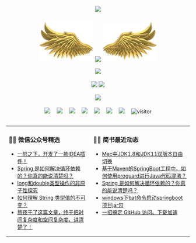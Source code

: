 <!-- 动态打字效果 -->
<h1 align="center">
  <a href="https://sunguoqi.com/">
    <img src="https://readme-typing-svg.herokuapp.com?color=%2336BCF7&multiline=true&width=520&lines=System.out.println(%22Welcome+to+my+world!%22)">
  </a>
</h1>

<!-- 连续提交代码天数记录 -->
<div align="center">
  <img width="150" src="https://raw.githubusercontent.com/pg-liudong/pic-bed/main/202202231451807.png" />
  <img align="center" src="https://github-readme-streak-stats.herokuapp.com/?user=pg-liudong&theme=dark&hide_border=true" />
  <img width="150" src="https://raw.githubusercontent.com/pg-liudong/pic-bed/main/202202231451361.png" />
</div>
<br>



<!-- GitHub奖杯🏆 -->
<div align="center"><img  src="https://github-profile-trophy.vercel.app/?username=pg-liudong&theme=gruvbox&row=1&column=6&no-frame=true&no-bg=true" /></div>
<br>

<!-- GitHub数据统计 -->
<div align="center">
  <img height="132px" src="https://github-readme-stats.vercel.app/api?username=pg-liudong&hide_title=true&hide_border=true&show_icons=trueline_height=21&text_color=000&icon_color=000&bg_color=0,ea6161,ffc64d,fffc4d,52fa5a&theme=graywhite" />
  <img height="132px" src="https://github-readme-stats.vercel.app/api/top-langs/?username=pg-liudong&hide_title=true&hide_border=true&layout=compact&langs_count=6&text_color=000&icon_color=fff&bg_color=0,52fa5a,4dfcff,c64dff&theme=graywhite" />
</div>
<br>

<!-- 贪吃蛇代码贡献图 -->
<div align="center"><img src="https://cdn.jsdelivr.net/gh/pg-liudong/pg-liudong/contribution-snake/github-contribution-grid-snake.svg" /></div>
<br>

<!-- 个人资料徽标 -->
<div align="center">
  <a href="https://twitter.com/pg_liudong"><img src="https://img.shields.io/badge/twitter-%E6%8E%A8%E7%89%B9-blue"></a>&emsp;
  <a href="https://www.cnblogs.com/pg-liudong/"><img src="https://img.shields.io/badge/Blog-%E5%8D%9A%E5%AE%A2%E5%9B%AD-2E7ACC"></a>&emsp;
  <a href="https://www.toutiao.com/c/user/token/MS4wLjABAAAA1Au05y2TOMQ_pT9zDWMfFVHqV2Ux7_bS09050eaoBjMEDbpBPc5vAOUjG_XCLfjw/?source=list&log_from=ff15570a0e14f_1646304775858"><img src="https://img.shields.io/badge/toutiao-%E4%BB%8A%E6%97%A5%E5%A4%B4%E6%9D%A1-F04142"></a>&emsp;
  <a href="https://www.jianshu.com/u/f6d5674bfbb4"><img src="https://img.shields.io/badge/jianshu-%E7%AE%80%E4%B9%A6-%23EA6F5A"></a>&emsp;
  <a href="https://blog.csdn.net/qq_34227856?type=blog"><img src="https://img.shields.io/badge/CSDN-%E5%8D%9A%E5%AE%A2-c32136"></a>&emsp;
  <a href="https://space.bilibili.com/433737232"><img src="https://img.shields.io/badge/bilibili-B%E7%AB%99-ff69b4"></a>&emsp;
  <a href="https://www.zhihu.com/people/mr-liu-6-88"><img src="https://img.shields.io/badge/zhihu-%E7%9F%A5%E4%B9%8E-blue"></a>&emsp;
  <img src="https://visitor-badge.glitch.me/badge?page_id=pg-liudong" alt="visitor" />
</div>
<br>

<!-- 精选博客动态 -->
<table align="center">
<tr>
<td valign="top">    

### 🤹‍♀️ 微信公众号精选
  
<!-- START_SECTION:blog -->
* <a href='https://mp.weixin.qq.com/s?__biz=Mzg3OTUxOTU3Ng==&amp;mid=2247484496&amp;idx=1&amp;sn=577170fbce65ff9fbf68396972963b35&amp;chksm=cf027667f875ff7115312234a082d905a3c2354659eaeed5dac0fbdfa79d3157338bc53280a7&token=157376372&lang=zh_CN#rd' target='_blank'>一怒之下，开发了一款IDEA插件！</a>
* <a href='https://mp.weixin.qq.com/s?__biz=Mzg3OTUxOTU3Ng==&amp;mid=2247484436&amp;idx=1&amp;sn=834c0089a67f43ceaae228f3546a1421&amp;chksm=cf027623f875ff356183809b297b30397f59881078739ff94cf9bab1513069bbc239adbf94d1&token=157376372&lang=zh_CN#rd' target='_blank'>Spring 是如何解决循环依赖的？你真的能说清楚吗？</a>
* <a href='https://mp.weixin.qq.com/s?__biz=Mzg3OTUxOTU3Ng==&amp;mid=2247484192&amp;idx=1&amp;sn=fffcebfbc6b747fde6ad02e32f0f8dac&amp;chksm=cf027117f875f801c7b2d8187af05caa21078d55ee3e4aec5c5f97c516c3e7a375c98f15f000&token=157376372&lang=zh_CN#rd' target='_blank'>long和double类型操作的非原子性探究</a>
* <a href='https://mp.weixin.qq.com/s?__biz=Mzg3OTUxOTU3Ng==&amp;mid=2247484219&amp;idx=1&amp;sn=bafff9408485a9856ff85127b56b6850&amp;chksm=cf02710cf875f81a8b685f593aa0b29fc324c776f0c6ed1db755b0201abd601349b0550456ce&token=157376372&lang=zh_CN#rd' target='_blank'>如何理解 String 类型值的不可变？</a>
* <a href='https://mp.weixin.qq.com/s?__biz=Mzg3OTUxOTU3Ng==&amp;mid=2247484302&amp;idx=1&amp;sn=fe5e173d0fc2bab8043188911f478e95&amp;chksm=cf0271b9f875f8af2d171a638bbd9e65cc948254cec44d334ba67e45529b74f5c147dddeca91&token=157376372&lang=zh_CN#rd' target='_blank'>熬夜干了这篇文章，终于把时间复杂度和空间复杂度，讲清楚了！</a>
<!-- END_SECTION:blog -->
<!-- WECHAT-OFFICIAL-ACCOUNT:START-->
<!-- WECHAT-OFFICIAL-ACCOUNT:END-->
</td>
    
<td valign="top">
  
### 🤾‍♂️ 简书最近动态

<!-- BLOG-POST-LIST:START -->
- [Mac中JDK1.8和JDK11双版本自由切换](https://www.jianshu.com/p/ce7082257758)
- [基于Maven的SpringBoot工程中，如何使用proguard进行Java代码混淆？](https://www.jianshu.com/p/21a72c4cc06c)
- [Spring 是如何解决循环依赖的？你真的能说清楚吗？](https://www.jianshu.com/p/56f0d42a978c)
- [windows下bat命令启动springboot项目jar包](https://www.jianshu.com/p/b190f6fd074d)
- [一招搞定 GitHub 访问、下载加速](https://www.jianshu.com/p/b4f6a0050bd7)
<!-- BLOG-POST-LIST:END -->  
  
</td> 
</tr>
</table>

